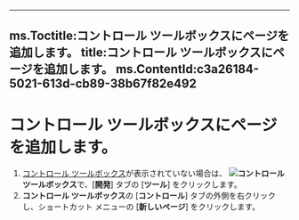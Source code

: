 

---
ms.Toctitle:コントロール ツールボックスにページを追加します。
title:コントロール ツールボックスにページを追加します。
ms.ContentId:c3a26184-5021-613d-cb89-38b67f82e492
---
# コントロール ツールボックスにページを追加します。





1. [コントロール ツールボックス](0dac9ed6-d9d5-1c3b-cfd2-ce564e5dc6e2)が表示されていない場合は、 ![](..\media\0548_ZA06045100.gif)**コントロール ツールボックス**で、[**開発**] タブの [**ツール**] をクリックします。
2. **コントロール ツールボックス**の [**コントロール**] タブの外側を右クリックし、ショートカット メニューの [**新しいページ**] をクリックします。



